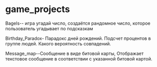 # game_projects

Bagels-- игра угадай число, создаётся рандомное число, которое пользователь угадывает по подсказкам

Birthday_Paradox- Парадокс дней рождений. Подсчет процентов в группе людей. Какого вероятность совпадений. 

Message_map--Сообщение в виде битовой карты, Отображает текстовое сообщение в соответствии с указанной битовой картой.